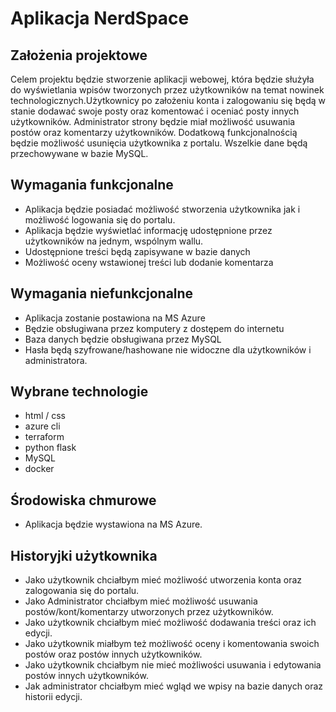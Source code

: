 # Aplikacja NerdSpace

## Założenia projektowe

Celem projektu będzie stworzenie aplikacji webowej, która będzie służyła do wyświetlania wpisów tworzonych przez użytkowników na temat nowinek technologicznych.Użytkownicy po założeniu konta i zalogowaniu się będą w stanie dodawać swoje posty oraz komentować i oceniać posty innych użytkowników. Administrator strony będzie miał możliwość usuwania postów oraz komentarzy użytkowników. Dodatkową funkcjonalnością będzie możliwość usunięcia użytkownika z portalu. Wszelkie dane będą przechowywane w bazie MySQL.

## Wymagania funkcjonalne

- Aplikacja będzie posiadać możliwość stworzenia użytkownika jak i możliwość logowania się
do portalu.
- Aplikacja będzie wyświetlać informację udostępnione przez użytkowników na jednym,
wspólnym wallu.
- Udostępnione treści będą zapisywane w bazie danych
- Możliwość oceny wstawionej treści lub dodanie komentarza

## Wymagania niefunkcjonalne
- Aplikacja zostanie postawiona na MS Azure
- Będzie obsługiwana przez komputery z dostępem do internetu
- Baza danych będzie obsługiwana przez MySQL
- Hasła będą szyfrowane/hashowane nie widoczne dla użytkowników i administratora.
 
## Wybrane technologie
- html / css
- azure cli
- terraform
- python flask
- MySQL
- docker

## Środowiska chmurowe
- Aplikacja będzie wystawiona na MS Azure.

## Historyjki użytkownika

- Jako użytkownik chciałbym mieć możliwość utworzenia konta oraz zalogowania się do
portalu.
- Jako Administrator chciałbym mieć możliwość usuwania postów/kont/komentarzy
utworzonych przez użytkowników.
- Jako użytkownik chciałbym mieć możliwość dodawania treści oraz ich edycji.
- Jako użytkownik miałbym też możliwość oceny i komentowania swoich postów oraz postów
innych użytkowników.
- Jako użytkownik chciałbym nie mieć możliwości usuwania i edytowania postów innych
użytkowników.
- Jak administrator chciałbym mieć wgląd we wpisy na bazie danych oraz historii edycji. 
